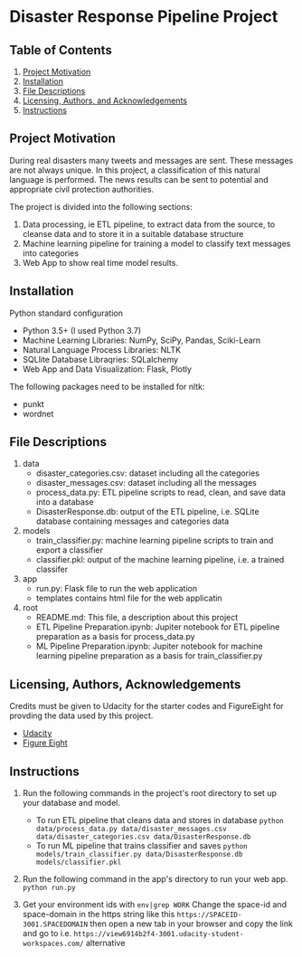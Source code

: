 # Disaster Response Pipeline Project

## Table of Contents

1. [Project Motivation](#motivation)
2. [Installation](#installation)
3. [File Descriptions](#files)
4. [Licensing, Authors, and Acknowledgements](#licensing)
5. [Instructions](#instructions)

## Project Motivation<a name="motivation"></a>

During real disasters many tweets and messages are sent. These messages are not always unique. In this project, a classification of this natural language is performed. The news results can be sent to potential and appropriate civil protection authorities.

The project is divided into the following sections:

1. Data processing, ie ETL pipeline, to extract data from the source, to cleanse data and to store it in a suitable database structure
2. Machine learning pipeline for training a model to classify text messages into categories
3. Web App to show real time model results.

## Installation <a name="installation"></a>

Python standard configuration
* Python 3.5+ (I used Python 3.7)
* Machine Learning Libraries: NumPy, SciPy, Pandas, Sciki-Learn
* Natural Language Process Libraries: NLTK
* SQLlite Database Libraqries: SQLalchemy
* Web App and Data Visualization: Flask, Plotly

The following packages need to be installed for nltk:
* punkt
* wordnet

## File Descriptions <a name="files"></a>

1. data
    - disaster_categories.csv: dataset including all the categories 
    - disaster_messages.csv: dataset including all the messages
    - process_data.py: ETL pipeline scripts to read, clean, and save data into a database
    - DisasterResponse.db: output of the ETL pipeline, i.e. SQLite database containing messages and categories data
2. models
    - train_classifier.py: machine learning pipeline scripts to train and export a classifier
    - classifier.pkl: output of the machine learning pipeline, i.e. a trained classifer
3. app
    - run.py: Flask file to run the web application
    - templates contains html file for the web applicatin
4. root
    - README.md: This file, a description about this project
    - ETL Pipeline Preparation.ipynb: Jupiter notebook for ETL pipeline preparation as a basis for process_data.py
    - ML Pipeline Preparation.ipynb: Jupiter notebook for machine learning pipeline preparation as a basis for train_classifier.py

## Licensing, Authors, Acknowledgements<a name="licensing"></a>

Credits must be given to Udacity for the starter codes and FigureEight for provding the data used by this project. 

* [Udacity](https://www.udacity.com/)
* [Figure Eight](https://www.figure-eight.com/)

## Instructions<a name="instructions"></a>
1. Run the following commands in the project's root directory to set up your database and model.

    - To run ETL pipeline that cleans data and stores in database
        `python data/process_data.py data/disaster_messages.csv data/disaster_categories.csv data/DisasterResponse.db`
    - To run ML pipeline that trains classifier and saves
        `python models/train_classifier.py data/DisasterResponse.db models/classifier.pkl`

2. Run the following command in the app's directory to run your web app.
    `python run.py`

3. Get your environment ids with 
    `env|grep WORK`
   Change the space-id and space-domain in the https string like this
    `https://SPACEID-3001.SPACEDOMAIN`
   then open a new tab in your browser and 
   copy the link and go to i.e. `https://view6914b2f4-3001.udacity-student-workspaces.com/`
   alternative